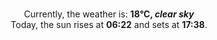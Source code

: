 <p  align="center"><br/>Currently, the weather is: <b> 18°C, <i>clear sky</i></b></br>Today, the sun rises at <b>06:22</b> and sets at <b>17:38</b>.</p>